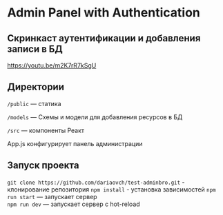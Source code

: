 # Admin Panel with Authentication

## Скринкаст аутентификации и добавления записи в БД
https://youtu.be/m2K7rR7kSgU

## Директории

`/public` — статика

`/models` — Схемы и модели для добавления ресурсов в БД 

`/src` — компоненты Реакт 

  
App.js конфигурирует панель администрации

## Запуск проекта

`git clone https://github.com/dariaovch/test-adminbro.git` - клонирование репозитория
`npm install` - установка зависимостей
`npm run start` — запускает сервер   
`npm run dev` — запускает сервер с hot-reload

